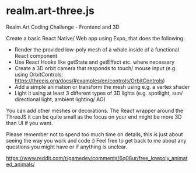 # realm.art-three.js

Realm.Art Coding Challenge - Frontend and 3D

Create a basic React Native/ Web app using Expo, that does the following:

- Render the provided low-poly mesh of a whale inside of a functional React component
- Use React Hooks like getState and getEffect etc. where necessary
- Create a 3D orbit camera that responds to touch/ mouse input (e.g. using OrbitControls: https://threejs.org/docs/#examples/en/controls/OrbitControls)
- Add a simple animation or transform the mesh using e.g. a vertex shader
- Light it using at least 3 different types of 3D lights (e.g. spotlight, sun/ directional light, ambient lighting/ AO)

You can add other meshes or decorations. The React wrapper around the ThreeJS it can be quite small as the focus on your end might be more 3D than UI if you want.

Please remember not to spend too much time on details, this is just about seeing the way you work and code :) Feel free to get back to me about any questions you might have or if anything is unclear.

https://www.reddit.com/r/gamedev/comments/6q08ur/free_lowpoly_animated_animals/
